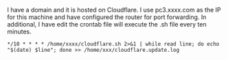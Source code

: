 I have a domain and it is hosted on Cloudflare. I use pc3.xxxx.com as the IP for this machine and have configured the router for port forwarding. In additional, I have edit the crontab file will execute the .sh file every ten minutes.

```
*/10 * * * * /home/xxxx/cloudflare.sh 2>&1 | while read line; do echo "$(date) $line"; done >> /home/xxx/cloudflare.update.log
```
